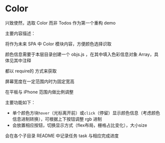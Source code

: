 # Color
<p>兴致使然，选取 Color 而非 Todos 作为第一个重构 demo</p>
<p>主要内容描述：</p>
<p>将作为未来 SPA 中 Color 模块内容，方便颜色选择识取</p>
<p>颜色信息需要于本层目录创建一个 objs.js ，在其中填入色彩信息对象 Array，具体见其中注释</p>
<p>都以 require的 方式来获取</p>
<p>屏幕宽度在一定范围内时为固定宽高</p>
<p>在平板与 iPhone 范围内做比例调整</p>

主要功能如下：
* 单个颜色方块<code>hover</code>（光标离开前）或<code>click</code>（停留）显示颜色信息（考虑颜色信息进制转换），可根据上下按钮调整 rgb 进制
* 会放置相应按钮，切换显示方式（flex布局，栅格占比变化），大小size

<p>会在各个子目录 README 中记录任务 task 与相应完成进度</p>